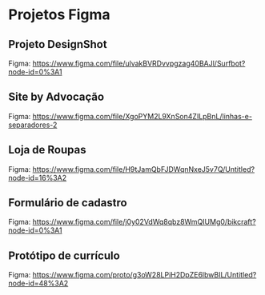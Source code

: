 # Projetos Figma

## Projeto DesignShot

Figma: https://www.figma.com/file/ulvakBVRDvvpgzag40BAJl/Surfbot?node-id=0%3A1

## Site by Advocação

Figma: https://www.figma.com/file/XgoPYM2L9XnSon4ZILpBnL/linhas-e-separadores-2

## Loja de Roupas

Figma: https://www.figma.com/file/H9tJamQbFJDWqnNxeJ5v7Q/Untitled?node-id=16%3A2

## Formulário de cadastro

Figma: https://www.figma.com/file/j0y02VdWq8qbz8WmQIUMg0/bikcraft?node-id=0%3A1

## Protótipo de currículo

Figma: https://www.figma.com/proto/g3oW28LPiH2DpZE6lbwBIL/Untitled?node-id=48%3A2
